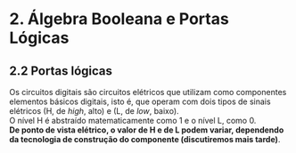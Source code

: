 # 2. Álgebra Booleana e Portas Lógicas

## 2.2 Portas lógicas
Os circuitos digitais são circuitos elétricos que utilizam como componentes elementos básicos digitais, isto é,
que operam com dois tipos de sinais elétricos (H, de *high*, alto) e (L, de *low*, baixo).  
O nível H é abstraído matematicamente como 1 e o nível L, como 0.  
**De ponto de vista elétrico, o valor de H e de L podem variar, dependendo da tecnologia de construção do componente (discutiremos mais tarde)**.

### 
